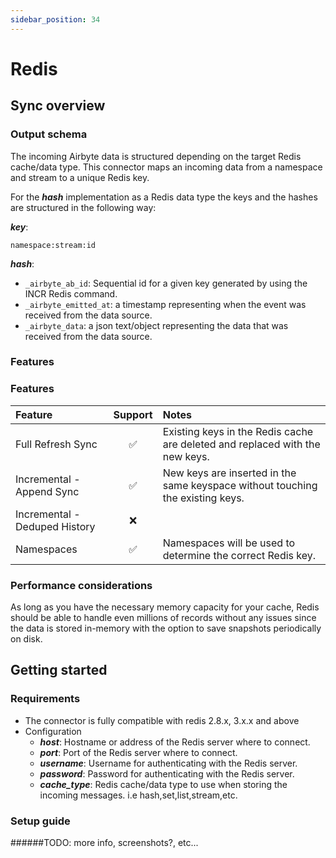 ```yaml
---
sidebar_position: 34
---
```


# Redis

## Sync overview

### Output schema

The incoming Airbyte data is structured depending on the target Redis cache/data type.
This connector maps an incoming data from a namespace and stream to a unique Redis key.

For the **_hash_** implementation as a Redis data type the keys and the hashes are structured in the following way:

**_key_**:

    namespace:stream:id
    
**_hash_**:

* `_airbyte_ab_id`: Sequential id for a given key generated by using the INCR Redis command.
* `_airbyte_emitted_at`: a timestamp representing when the event was received from the data source.
* `_airbyte_data`: a json text/object representing the data that was received from the data source.


### Features

### Features

| Feature                       | Support| Notes                                                                             |
| :-----------------------------| :-----:| :---------------------------------------------------------------------------------|
| Full Refresh Sync             | ✅     |  Existing keys in the Redis cache are deleted and replaced with the new keys.     |
| Incremental - Append Sync     | ✅     |  New keys are inserted in the same keyspace without touching the existing keys.   |
| Incremental - Deduped History | ❌     |                                                                                   |
| Namespaces                    | ✅     | Namespaces will be used to determine the correct Redis key.                       |


### Performance considerations

As long as you have the necessary memory capacity for your cache, Redis should be able to handle even millions of records without any issues since the data is stored in-memory with the option to 
save snapshots periodically on disk.

## Getting started

### Requirements

* The connector is fully compatible with redis 2.8.x, 3.x.x and above
* Configuration
    * **_host_**: Hostname or address of the Redis server where to connect.
    * **_port_**: Port of the Redis server where to connect.
    * **_username_**: Username for authenticating with the Redis server.
    * **_password_**: Password for authenticating with the Redis server.
    * **_cache_type_**: Redis cache/data type to use when storing the incoming messages. i.e hash,set,list,stream,etc.

### Setup guide

######TODO: more info, screenshots?, etc...
